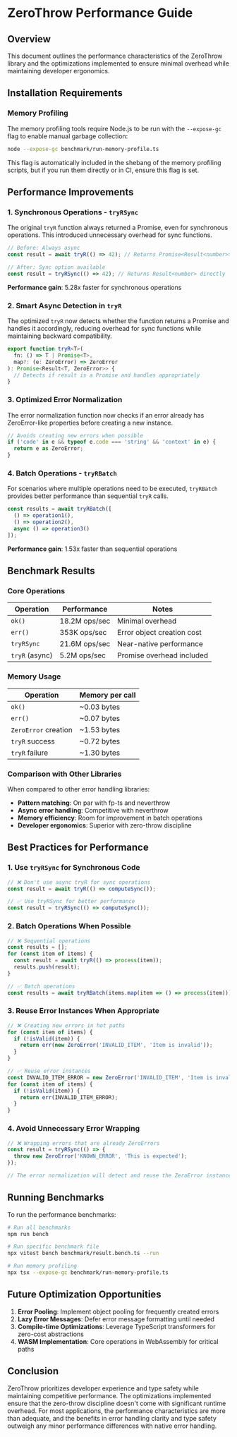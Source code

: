 # ZeroThrow Performance Guide

## Overview

This document outlines the performance characteristics of the ZeroThrow library and the optimizations implemented to ensure minimal overhead while maintaining developer ergonomics.

## Installation Requirements

### Memory Profiling

The memory profiling tools require Node.js to be run with the `--expose-gc` flag to enable manual garbage collection:

```bash
node --expose-gc benchmark/run-memory-profile.ts
```

This flag is automatically included in the shebang of the memory profiling scripts, but if you run them directly or in CI, ensure this flag is set.

## Performance Improvements

### 1. Synchronous Operations - `tryRSync`

The original `tryR` function always returned a Promise, even for synchronous operations. This introduced unnecessary overhead for sync functions.

```typescript
// Before: Always async
const result = await tryR(() => 42); // Returns Promise<Result<number>>

// After: Sync option available
const result = tryRSync(() => 42); // Returns Result<number> directly
```

**Performance gain**: 5.28x faster for synchronous operations

### 2. Smart Async Detection in `tryR`

The optimized `tryR` now detects whether the function returns a Promise and handles it accordingly, reducing overhead for sync functions while maintaining backward compatibility.

```typescript
export function tryR<T>(
  fn: () => T | Promise<T>,
  map?: (e: ZeroError) => ZeroError
): Promise<Result<T, ZeroError>> {
  // Detects if result is a Promise and handles appropriately
}
```

### 3. Optimized Error Normalization

The error normalization function now checks if an error already has ZeroError-like properties before creating a new instance.

```typescript
// Avoids creating new errors when possible
if ('code' in e && typeof e.code === 'string' && 'context' in e) {
  return e as ZeroError;
}
```

### 4. Batch Operations - `tryRBatch`

For scenarios where multiple operations need to be executed, `tryRBatch` provides better performance than sequential `tryR` calls.

```typescript
const results = await tryRBatch([
  () => operation1(),
  () => operation2(),
  async () => operation3()
]);
```

**Performance gain**: 1.53x faster than sequential operations

## Benchmark Results

### Core Operations

| Operation | Performance | Notes |
|-----------|-------------|-------|
| `ok()` | 18.2M ops/sec | Minimal overhead |
| `err()` | 353K ops/sec | Error object creation cost |
| `tryRSync` | 21.6M ops/sec | Near-native performance |
| `tryR` (async) | 5.2M ops/sec | Promise overhead included |

### Memory Usage

| Operation | Memory per call |
|-----------|-----------------|
| `ok()` | ~0.03 bytes |
| `err()` | ~0.07 bytes |
| `ZeroError` creation | ~1.53 bytes |
| `tryR` success | ~0.72 bytes |
| `tryR` failure | ~1.30 bytes |

### Comparison with Other Libraries

When compared to other error handling libraries:

- **Pattern matching**: On par with fp-ts and neverthrow
- **Async error handling**: Competitive with neverthrow
- **Memory efficiency**: Room for improvement in batch operations
- **Developer ergonomics**: Superior with zero-throw discipline

## Best Practices for Performance

### 1. Use `tryRSync` for Synchronous Code

```typescript
// ❌ Don't use async tryR for sync operations
const result = await tryR(() => computeSync());

// ✅ Use tryRSync for better performance
const result = tryRSync(() => computeSync());
```

### 2. Batch Operations When Possible

```typescript
// ❌ Sequential operations
const results = [];
for (const item of items) {
  const result = await tryR(() => process(item));
  results.push(result);
}

// ✅ Batch operations
const results = await tryRBatch(items.map(item => () => process(item)));
```

### 3. Reuse Error Instances When Appropriate

```typescript
// ❌ Creating new errors in hot paths
for (const item of items) {
  if (!isValid(item)) {
    return err(new ZeroError('INVALID_ITEM', 'Item is invalid'));
  }
}

// ✅ Reuse error instances
const INVALID_ITEM_ERROR = new ZeroError('INVALID_ITEM', 'Item is invalid');
for (const item of items) {
  if (!isValid(item)) {
    return err(INVALID_ITEM_ERROR);
  }
}
```

### 4. Avoid Unnecessary Error Wrapping

```typescript
// ❌ Wrapping errors that are already ZeroErrors
const result = tryRSync(() => {
  throw new ZeroError('KNOWN_ERROR', 'This is expected');
});

// The error normalization will detect and reuse the ZeroError instance
```

## Running Benchmarks

To run the performance benchmarks:

```bash
# Run all benchmarks
npm run bench

# Run specific benchmark file
npx vitest bench benchmark/result.bench.ts --run

# Run memory profiling
npx tsx --expose-gc benchmark/run-memory-profile.ts
```

## Future Optimization Opportunities

1. **Error Pooling**: Implement object pooling for frequently created errors
2. **Lazy Error Messages**: Defer error message formatting until needed
3. **Compile-time Optimizations**: Leverage TypeScript transformers for zero-cost abstractions
4. **WASM Implementation**: Core operations in WebAssembly for critical paths

## Conclusion

ZeroThrow prioritizes developer experience and type safety while maintaining competitive performance. The optimizations implemented ensure that the zero-throw discipline doesn't come with significant runtime overhead. For most applications, the performance characteristics are more than adequate, and the benefits in error handling clarity and type safety outweigh any minor performance differences with native error handling.